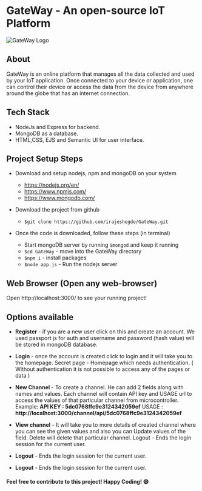 # GateWay - An open-source IoT Platform
![GateWay Logo](https://github.com/irajeshegde/GateWay/blob/master/images/logo.jpg)

## About
GateWay is an online platform that manages all the data collected and used by your IoT application. Once connected to your device or application, one can control their device or access the data from the device from anywhere around the globe that has an internet connection.

## Tech Stack
- NodeJs and Express for backend.
- MongoDB as a database.
- HTML,CSS, EJS and Semantic UI for user interface.

## Project Setup Steps

- Download and setup nodejs, npm and mongoDB on your system
  * https://nodejs.org/en/
  * https://www.npmjs.com/
  * https://www.mongodb.com/

- Download the project from github
  * `$git clone https://github.com/irajeshegde/GateWay.git`

- Once the code is downloaded, follow these steps (in terminal)
  * Start mongoDB server by running ```$mongod``` and keep it running
  * `$cd GateWay` - move into the GateWay directory
  * `$npm i` - install packages
  * `$node app.js` - Run the nodejs server

## Web Browser (Open any web-browser)
Open http://localhost:3000/ to see your running project!


## Options available

* **Register** - if you are a new user click on this and create an account. We used passport js for auth and username and password (hash value) will be stored in mongoDB database.

* **Login** - once the account is created click to login and it will take you to the homepage.
Secret page - Homepage which needs authentication. ( Without authentication it is not possible to access any of the pages or data )

* **New Channel** - To create a channel. He can add 2 fields along with names and values. Each channel will contain API key and USAGE url to access the values of that particular channel from microcontroller.
Example: 	**API KEY : 5dc0768ffc9e3124342059ef**
USAGE : **http://localhost:3000/channel/api/5dc0768ffc9e3124342059ef**


* **View channel** - It will take you to more details of created channel where you can see the given values and also you can Update values of the field. Delete will delete that particular channel.
Logout - Ends the login session for the current user.

* **Logout** - Ends the login session for the current user.

* **Logout** - Ends the login session for the current user.

#### Feel free to contribute to this project! Happy Coding! 😄




